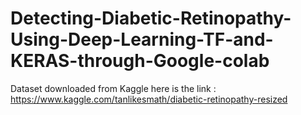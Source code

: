# Detecting-Diabetic-Retinopathy-Using-Deep-Learning-TF-and-KERAS-through-Google-colab



Dataset downloaded from Kaggle here is the link : https://www.kaggle.com/tanlikesmath/diabetic-retinopathy-resized
